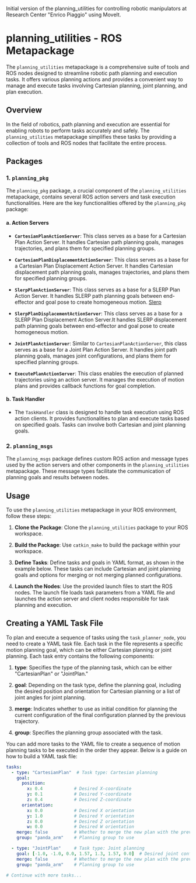 Initial version of the planning_utilities for controlling robotic manipulators at Research Center "Enrico Piaggio" using MoveIt.

# planning_utilities - ROS Metapackage

The `planning_utilities` metapackage is a comprehensive suite of tools and ROS nodes designed to streamline robotic path planning and execution tasks. It offers various planning actions and provides a convenient way to manage and execute tasks involving Cartesian planning, joint planning, and plan execution.

## Overview

In the field of robotics, path planning and execution are essential for enabling robots to perform tasks accurately and safely. The `planning_utilities` metapackage simplifies these tasks by providing a collection of tools and ROS nodes that facilitate the entire process.

## Packages

### 1. `planning_pkg`

The `planning_pkg` package, a crucial component of the `planning_utilities` metapackage, contains several ROS action servers and task execution functionalities. Here are the key functionalities offered by the `planning_pkg` package:

#### a. Action Servers
   - **`CartesianPlanActionServer`**: This class serves as a base for a Cartesian Plan Action Server. It handles Cartesian path planning goals, manages trajectories, and plans them for specified planning groups.

   - **`CartesianPlanDisplacementActionServer`**: This class serves as a base for a Cartesian Plan Displacement Action Server. It handles Cartesian displacement path planning goals, manages trajectories, and plans them for specified planning groups.

   - **`SlerpPlanActionServer`**: This class serves as a base for a SLERP Plan Action Server. It handles SLERP path planning goals between end-effector and goal pose to create homogeneous motion. [Slerp]([https://github.com/frankaemika/franka_ros.git](https://it.wikipedia.org/wiki/Slerp))

   - **`SlerpPlanDisplacementActionServer`**: This class serves as a base for a SLERP Plan Displacement Action Server.It handles SLERP displacement path planning goals between end-effector and goal pose to create homogeneous motion.

   - **`JointPlanActionServer`**: Similar to `CartesianPlanActionServer`, this class serves as a base for a Joint Plan Action Server. It handles joint path planning goals, manages joint configurations, and plans them for specified planning groups.

   - **`ExecutePlanActionServer`**: This class enables the execution of planned trajectories using an action server. It manages the execution of motion plans and provides callback functions for goal completion.

#### b. Task Handler
   - The `TaskHandler` class is designed to handle task execution using ROS action clients. It provides functionalities to plan and execute tasks based on specified goals. Tasks can involve both Cartesian and joint planning goals.

### 2. `planning_msgs`

The `planning_msgs` package defines custom ROS action and message types used by the action servers and other components in the `planning_utilities` metapackage. These message types facilitate the communication of planning goals and results between nodes.

## Usage

To use the `planning_utilities` metapackage in your ROS environment, follow these steps:

1. **Clone the Package**: Clone the `planning_utilities` package to your ROS workspace.

2. **Build the Package**: Use `catkin_make` to build the package within your workspace.

3. **Define Tasks**: Define tasks and goals in YAML format, as shown in the example below. These tasks can include Cartesian and joint planning goals and options for merging or not merging planned configurations.

4. **Launch the Nodes**: Use the provided launch files to start the ROS nodes. The launch file loads task parameters from a YAML file and launches the action server and client nodes responsible for task planning and execution.



## Creating a YAML Task File

To plan and execute a sequence of tasks using the `task_planner_node`, you need to create a YAML task file. Each task in the file represents a specific motion planning goal, which can be either Cartesian planning or joint planning. 
Each task entry contains the following components:

1. **type**: Specifies the type of the planning task, which can be either "CartesianPlan" or "JointPlan."

2. **goal**: Depending on the task type, define the planning goal, including the desired position and orientation for Cartesian planning or a list of joint angles for joint planning.

3. **merge**: Indicates whether to use as initial condition for planning the current configuration of the final configuration planned by the previous trajectory.

4. **group**: Specifies the planning group associated with the task.

You can add more tasks to the YAML file to create a sequence of motion planning tasks to be executed in the order they appear.
Below is a guide on how to build a YAML task file:

```yaml
tasks:
  - type: "CartesianPlan"  # Task type: Cartesian planning
    goal:
      position:
        x: 0.4            # Desired X-coordinate
        y: 0.1            # Desired Y-coordinate
        z: 0.4            # Desired Z-coordinate
      orientation:
        x: 0.0            # Desired X orientation
        y: 1.0            # Desired Y orientation
        z: 0.0            # Desired Z orientation
        w: 0.0            # Desired W orientation
    merge: false          # Whether to merge the new plan with the previous one
    group: "panda_arm"    # Planning group to use

  - type: "JointPlan"     # Task type: Joint planning
    goal: [-1.0, -1.0, 0.0, 1.57, 1.3, 1.57, 0.0]  # Desired joint configuration
    merge: false          # Whether to merge the new plan with the previous one
    group: "panda_arm"    # Planning group to use

# Continue with more tasks...
```
